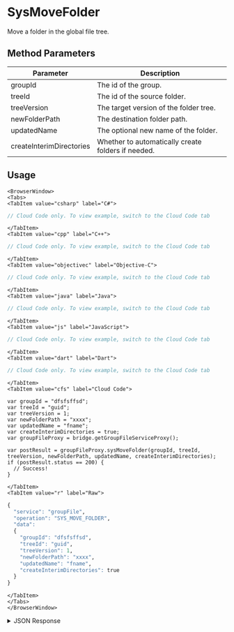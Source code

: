 # SysMoveFolder

Move a folder in the global file tree.

<PartialServop service_name="groupFile" operation_name="SYS_MOVE_FOLDER" />

## Method Parameters
Parameter | Description
--------- | -----------
groupId | The id of the group.
treeId | The id of the source folder.
treeVersion | The target version of the folder tree.
newFolderPath | The destination folder path.
updatedName | The optional new name of the folder.
createInterimDirectories | Whether to automatically create folders if needed.

## Usage

```mdx-code-block
<BrowserWindow>
<Tabs>
<TabItem value="csharp" label="C#">
```

```csharp
// Cloud Code only. To view example, switch to the Cloud Code tab
```

```mdx-code-block
</TabItem>
<TabItem value="cpp" label="C++">
```

```cpp
// Cloud Code only. To view example, switch to the Cloud Code tab
```

```mdx-code-block
</TabItem>
<TabItem value="objectivec" label="Objective-C">
```

```objectivec
// Cloud Code only. To view example, switch to the Cloud Code tab
```

```mdx-code-block
</TabItem>
<TabItem value="java" label="Java">
```

```java
// Cloud Code only. To view example, switch to the Cloud Code tab
```

```mdx-code-block
</TabItem>
<TabItem value="js" label="JavaScript">
```

```javascript
// Cloud Code only. To view example, switch to the Cloud Code tab
```

```mdx-code-block
</TabItem>
<TabItem value="dart" label="Dart">
```

```dart
// Cloud Code only. To view example, switch to the Cloud Code tab
```

```mdx-code-block
</TabItem>
<TabItem value="cfs" label="Cloud Code">
```

```cfscript
var groupId = "dfsfsffsd";
var treeId = "guid";
var treeVersion = 1;
var newFolderPath = "xxxx";
var updatedName = "fname";
var createInterimDirectories = true;
var groupFileProxy = bridge.getGroupFileServiceProxy();

var postResult = groupFileProxy.sysMoveFolder(groupId, treeId, treeVersion, newFolderPath, updatedName, createInterimDirectories);
if (postResult.status == 200) {
  // Success!
}
```

```mdx-code-block
</TabItem>
<TabItem value="r" label="Raw">
```

```r
{
  "service": "groupFile",
  "operation": "SYS_MOVE_FOLDER",
  "data":
  {
    "groupId": "dfsfsffsd",
    "treeId": "guid",
    "treeVersion": 1,
    "newFolderPath": "xxxx",
    "updatedName": "fname",
    "createInterimDirectories": true
  }
}
```

```mdx-code-block
</TabItem>
</Tabs>
</BrowserWindow>
```

<details>
<summary>JSON Response</summary>

```json
{
  "data": {
    "groupId": "2bf538d1-19ea-4e14-9862-f979215e09b7",
    "groupFileTree": {
      "treeVersion": 7,
      "tree": [
        {
          "treeId": "59533e64-abc0-4f04-976b-8f395073ea2e",
          "children": [
            {
              "treeId": "d9e937cc-750f-4414-962c-838f1af3f34a",
              "children": null,
              "name": "gpath",
              "acl": {
                "member": 2,
                "other": 0
              },
              "type": "Folder",
              "ownerId": null,
              "desc": "desc"
            }
          ],
          "name": "gpath",
          "acl": {
            "member": 2,
            "other": 0
          },
          "type": "Folder",
          "ownerId": null,
          "desc": ""
        },
        {
          "treeId": "97446e50-4e02-49f6-8c86-807137620249",
          "children": [
            {
              "treeId": "625ab492-fad9-4aa6-b174-50ac4344de81",
              "children": null,
              "name": "subfoldername",
              "acl": {
                "member": 2,
                "other": 0
              },
              "type": "Folder",
              "ownerId": null,
              "desc": "subfolderdesc"
            }
          ],
          "name": "foldername",
          "acl": {
            "member": 2,
            "other": 0
          },
          "type": "Folder",
          "ownerId": null,
          "desc": "folderdesc"
        },
        {
          "treeId": "4baff7ed-c5ce-4058-b4d9-2ef04a662ceb",
          "children": [
            {
              "treeId": "40479c72-b46b-4c05-902c-239ada116acd",
              "children": null,
              "name": "movedfolder",
              "acl": {
                "member": 2,
                "other": 0
              },
              "type": "Folder",
              "ownerId": null,
              "desc": ""
            }
          ],
          "name": "subfoldername",
          "acl": {
            "member": 2,
            "other": 0
          },
          "type": "Folder",
          "ownerId": null,
          "desc": ""
        }
      ],
      "acl": {
        "member": 2,
        "other": 0
      }
    }
  },
  "status": 200
}
```
</details>

